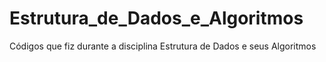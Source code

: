 # Estrutura_de_Dados_e_Algoritmos
 Códigos que fiz durante a disciplina Estrutura de Dados e seus Algoritmos
